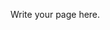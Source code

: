 <!--
.. title: Impressum
.. slug: impressum
.. date: 2019-05-16 21:45:18 UTC+02:00
.. tags: 
.. category: 
.. link: 
.. description: 
.. type: text
-->

Write your page here.
